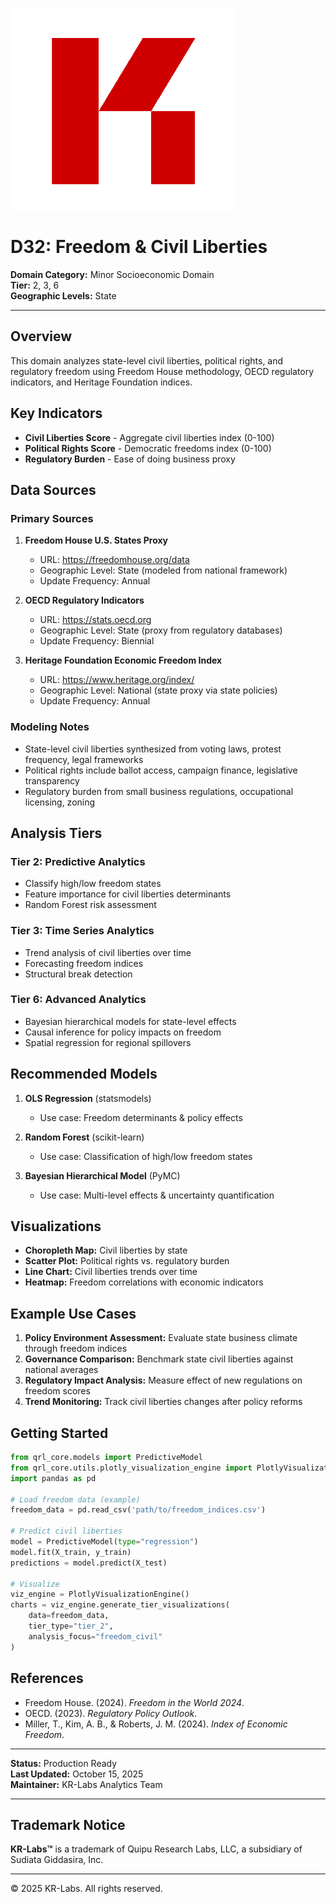 ![KR-Labs](../../../assets/images/KRLabs_WebLogo.png)

# D32: Freedom & Civil Liberties

**Domain Category:** Minor Socioeconomic Domain  
**Tier:** 2, 3, 6  
**Geographic Levels:** State

---

## Overview

This domain analyzes state-level civil liberties, political rights, and regulatory freedom using Freedom House methodology, OECD regulatory indicators, and Heritage Foundation indices.

## Key Indicators

- **Civil Liberties Score** - Aggregate civil liberties index (0-100)
- **Political Rights Score** - Democratic freedoms index (0-100)
- **Regulatory Burden** - Ease of doing business proxy

## Data Sources

### Primary Sources
1. **Freedom House U.S. States Proxy**
   - URL: https://freedomhouse.org/data
   - Geographic Level: State (modeled from national framework)
   - Update Frequency: Annual

2. **OECD Regulatory Indicators**
   - URL: https://stats.oecd.org
   - Geographic Level: State (proxy from regulatory databases)
   - Update Frequency: Biennial

3. **Heritage Foundation Economic Freedom Index**
   - URL: https://www.heritage.org/index/
   - Geographic Level: National (state proxy via state policies)
   - Update Frequency: Annual

### Modeling Notes
- State-level civil liberties synthesized from voting laws, protest frequency, legal frameworks
- Political rights include ballot access, campaign finance, legislative transparency
- Regulatory burden from small business regulations, occupational licensing, zoning

## Analysis Tiers

### Tier 2: Predictive Analytics
- Classify high/low freedom states
- Feature importance for civil liberties determinants
- Random Forest risk assessment

### Tier 3: Time Series Analytics
- Trend analysis of civil liberties over time
- Forecasting freedom indices
- Structural break detection

### Tier 6: Advanced Analytics
- Bayesian hierarchical models for state-level effects
- Causal inference for policy impacts on freedom
- Spatial regression for regional spillovers

## Recommended Models

1. **OLS Regression** (statsmodels)
   - Use case: Freedom determinants & policy effects

2. **Random Forest** (scikit-learn)
   - Use case: Classification of high/low freedom states

3. **Bayesian Hierarchical Model** (PyMC)
   - Use case: Multi-level effects & uncertainty quantification

## Visualizations

- **Choropleth Map:** Civil liberties by state
- **Scatter Plot:** Political rights vs. regulatory burden
- **Line Chart:** Civil liberties trends over time
- **Heatmap:** Freedom correlations with economic indicators

## Example Use Cases

1. **Policy Environment Assessment:** Evaluate state business climate through freedom indices
2. **Governance Comparison:** Benchmark state civil liberties against national averages
3. **Regulatory Impact Analysis:** Measure effect of new regulations on freedom scores
4. **Trend Monitoring:** Track civil liberties changes after policy reforms

## Getting Started

```python
from qrl_core.models import PredictiveModel
from qrl_core.utils.plotly_visualization_engine import PlotlyVisualizationEngine
import pandas as pd

# Load freedom data (example)
freedom_data = pd.read_csv('path/to/freedom_indices.csv')

# Predict civil liberties
model = PredictiveModel(type="regression")
model.fit(X_train, y_train)
predictions = model.predict(X_test)

# Visualize
viz_engine = PlotlyVisualizationEngine()
charts = viz_engine.generate_tier_visualizations(
    data=freedom_data,
    tier_type="tier_2",
    analysis_focus="freedom_civil"
)
```

## References

- Freedom House. (2024). *Freedom in the World 2024*.
- OECD. (2023). *Regulatory Policy Outlook*.
- Miller, T., Kim, A. B., & Roberts, J. M. (2024). *Index of Economic Freedom*.

---

**Status:** Production Ready  
**Last Updated:** October 15, 2025  
**Maintainer:** KR-Labs Analytics Team

---

## Trademark Notice

**KR-Labs™** is a trademark of Quipu Research Labs, LLC, a subsidiary of Sudiata Giddasira, Inc.

---

© 2025 KR-Labs. All rights reserved.
